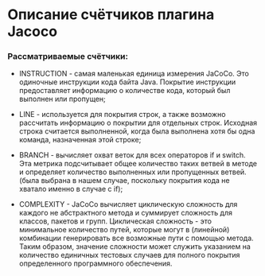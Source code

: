 # Описание счётчиков плагина Jacoco

### Рассматриваемые счётчики:

* INSTRUCTION - самая маленькая единица измерения JaCoCo. Это одиночные инструкции кода байта Java. Покрытие инструкции предоставляет информацию о количестве кода, который был выполнен или пропущен;

* LINE - используется для покрытия строк, а также возможно рассчитать информацию о покрытии для отдельных строк. Исходная строка считается выполненной, когда была выполнена хотя бы одна команда, назначенная этой строке;

* BRANCH - вычисляет охват веток для всех операторов if и switch. Эта метрика подсчитывает общее количество таких ветвей в методе и определяет количество выполненных или пропущенных ветвей.(была выбрана в нашем случае, поскольку покрытия кода не хватало именно в случае с if);

* COMPLEXITY - JaCoCo вычисляет циклическую сложность для каждого не абстрактного метода и суммирует сложность для классов, пакетов и групп. Циклическая сложность - это минимальное количество путей, которые могут в (линейной) комбинации генерировать все возможные пути с помощью метода. Таким образом, значение сложности может служить указанием на количество единичных тестовых случаев для полного покрытия определенного программного обеспечения.
